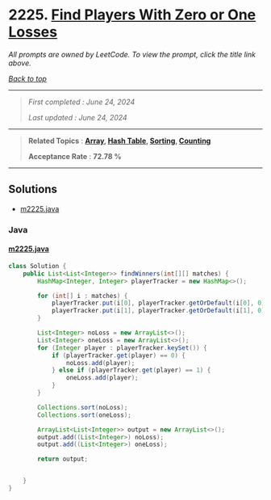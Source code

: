# 2225. [Find Players With Zero or One Losses](<https://leetcode.com/problems/find-players-with-zero-or-one-losses>)

*All prompts are owned by LeetCode. To view the prompt, click the title link above.*

*[Back to top](<../README.md>)*

------

> *First completed : June 24, 2024*
>
> *Last updated : June 24, 2024*

------

> **Related Topics** : **[Array](<by_topic/Array.md>), [Hash Table](<by_topic/Hash Table.md>), [Sorting](<by_topic/Sorting.md>), [Counting](<by_topic/Counting.md>)**
>
> **Acceptance Rate** : **72.78 %**

------

## Solutions

- [m2225.java](<../my-submissions/m2225.java>)
### Java
#### [m2225.java](<../my-submissions/m2225.java>)
```Java
class Solution {
    public List<List<Integer>> findWinners(int[][] matches) {
        HashMap<Integer, Integer> playerTracker = new HashMap<>();

        for (int[] i : matches) {
            playerTracker.put(i[0], playerTracker.getOrDefault(i[0], 0));       // winner
            playerTracker.put(i[1], playerTracker.getOrDefault(i[1], 0) + 1);   // loser
        }

        List<Integer> noLoss = new ArrayList<>();
        List<Integer> oneLoss = new ArrayList<>();
        for (Integer player : playerTracker.keySet()) {
            if (playerTracker.get(player) == 0) {
                noLoss.add(player);
            } else if (playerTracker.get(player) == 1) {
                oneLoss.add(player);
            }
        }

        Collections.sort(noLoss);
        Collections.sort(oneLoss);

        ArrayList<List<Integer>> output = new ArrayList<>();
        output.add((List<Integer>) noLoss);
        output.add((List<Integer>) oneLoss);

        return output;


    }
}
```

